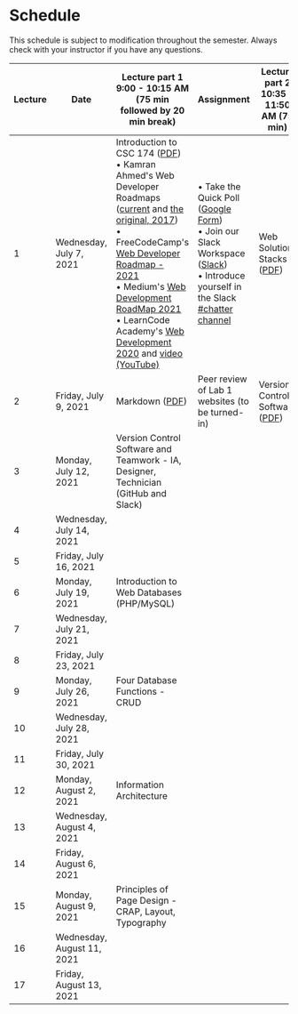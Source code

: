 # **Schedule**
This schedule is subject to modification throughout the semester. Always check with your instructor if you have any questions.

| Lecture | Date                       | Lecture part 1<br>9:00 - 10:15 AM (75 min followed by 20 min break) | Assignment                                                   | Lecture part 2<br>10:35 - 11:50 AM (75 min)                  | Assignment                                                   |
| ------- | -------------------------- | ------------------------------------------------------------ | ------------------------------------------------------------ | ------------------------------------------------------------ | ------------------------------------------------------------ |
| 1       | Wednesday, July 7, 2021    | Introduction to CSC 174 ([PDF](01a-introduction-to-csc174/introduction-to-csc174.pdf))<br>&bull; Kamran Ahmed's Web Developer Roadmaps ([current](https://roadmap.sh/) and [the original, 2017](https://github.com/kamranahmedse/developer-roadmap/tree/ee2b3e5de0e2a9ccccf3f2bbe4687f150df976f4))<br/>&bull; FreeCodeCamp's [Web Developer Roadmap - 2021](https://www.freecodecamp.org/news/how-to-learn-web-dev-in-2021-roadmap/)<br/>&bull; Medium's [Web Development RoadMap 2021](https://medium.com/ucan-learn-to-code/web-development-roadmap-2021-b1bc4aea7e40)<br/>&bull; LearnCode Academy's [Web Development 2020](https://coggle.it/diagram/XfeRbWj7xy3dsEX8/t/web-development-in-2020) and [video (YouTube)](https://youtu.be/SBB1YtwODT0) | &bull; Take the Quick Poll ([Google Form](https://forms.gle/E1iUXuQZVVX6bJ956))<br>&bull; Join our Slack Workspace ([Slack](https://join.slack.com/t/csc174/signup))<br>&bull; Introduce yourself in the Slack [#chatter channel](https://app.slack.com/client/T0263D6G5LN/C026GBTGMK6) | Web Solution Stacks ([PDF](01b-web-solution-stacks/web-solution-stacks.pdf)) | [Lab 1: Initial City Website](lab01-initial-city-website/instructions.md) |
| 2       | Friday, July 9, 2021       | Markdown ([PDF](2a-markdown/markdown.pdf))                   | Peer review of Lab 1 websites (to be turned-in)              | Version Control Software ([PDF](2b-version-control/version-control-software.pdf)) | [Lab 2: Forked Websites](lab02-github-fork/instructions.md)  |
| 3       | Monday, July 12, 2021      | Version Control Software and Teamwork - IA,  Designer, Technician (GitHub and Slack) |                                                              |                                                              |                                                              |
| 4       | Wednesday, July 14, 2021   |                                                              |                                                              |                                                              |                                                              |
| 5       | Friday, July 16, 2021      |                                                              |                                                              |                                                              |                                                              |
| 6       | Monday, July 19, 2021      | Introduction to Web Databases (PHP/MySQL)                    |                                                              |                                                              |                                                              |
| 7       | Wednesday, July 21, 2021   |                                                              |                                                              |                                                              |                                                              |
| 8       | Friday, July 23, 2021      |                                                              |                                                              |                                                              |                                                              |
| 9       | Monday, July 26, 2021      | Four Database Functions - CRUD                               |                                                              |                                                              |                                                              |
| 10      | Wednesday, July 28, 2021   |                                                              |                                                              |                                                              |                                                              |
| 11      | Friday, July 30, 2021      |                                                              |                                                              |                                                              |                                                              |
| 12      | Monday, August 2, 2021     | Information Architecture                                     |                                                              |                                                              |                                                              |
| 13      | Wednesday, August 4, 2021  |                                                              |                                                              |                                                              |                                                              |
| 14      | Friday, August 6, 2021     |                                                              |                                                              |                                                              |                                                              |
| 15      | Monday, August 9, 2021     | Principles of Page Design - CRAP, Layout,  Typography        |                                                              |                                                              |                                                              |
| 16      | Wednesday, August 11, 2021 |                                                              |                                                              |                                                              |                                                              |
| 17      | Friday, August 13, 2021    |                                                              |                                                              |                                                              |                                                              |

